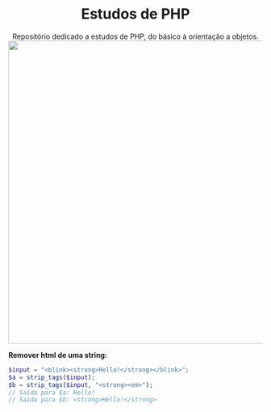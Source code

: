 <div align="center" width="200">
  <h1>Estudos de PHP</h1>
  <p>Repositório dedicado a estudos de PHP, do básico à orientação a objetos. <br />
  <img src="https://refactoring.guru/images/patterns/languages/php.png" width="600" />
</div>

__Remover html de uma string:__
```php
$input = "<blink><strong>Hello!</strong></blink>";
$a = strip_tags($input);
$b = strip_tags($input, "<strong><em>");
// Saída para $a: Hello!
// Saída para $b: <strong>Hello!</strong>

```
